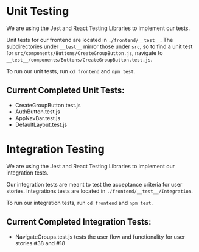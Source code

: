 # Unit Testing
We are using the Jest and React Testing Libraries to implement our tests.

Unit tests for our frontend are located in `./frontend/__test__`. The subdirectories under `__test__` mirror those under `src`, so to find a unit test for 
`src/components/Buttons/CreateGroupButton.js`, navigate to `__test__/components/Buttons/CreateGroupButton.test.js`.

To run our unit tests, run `cd frontend` and `npm test`.

## Current Completed Unit Tests:
- CreateGroupButton.test.js
- AuthButton.test.js
- AppNavBar.test.js
- DefaultLayout.test.js


# Integration Testing
We are using the Jest and React Testing Libraries to implement our integration tests.

Our integration tests are meant to test the acceptance criteria for user stories. Integrations tests are located in `./frontend/__test__/Integration`. 

To run our integration tests, run `cd frontend` and `npm test`.

## Current Completed Integration Tests:
- NavigateGroups.test.js tests the user flow and functionality for user stories #38 and #18 

